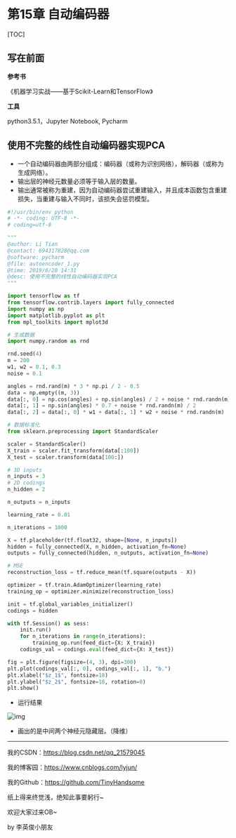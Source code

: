 # 第15章 自动编码器

[TOC]

## 写在前面

**参考书**

《机器学习实战——基于Scikit-Learn和TensorFlow》

**工具**

python3.5.1，Jupyter Notebook, Pycharm

## 使用不完整的线性自动编码器实现PCA

- 一个自动编码器由两部分组成：编码器（或称为识别网络），解码器（或称为生成网络）。
- 输出层的神经元数量必须等于输入层的数量。
- 输出通常被称为重建，因为自动编码器尝试重建输入，并且成本函数包含重建损失，当重建与输入不同时，该损失会惩罚模型。

```python
#!/usr/bin/env python
# -*- coding: UTF-8 -*-
# coding=utf-8 

"""
@author: Li Tian
@contact: 694317828@qq.com
@software: pycharm
@file: autoencoder_1.py
@time: 2019/6/20 14:31
@desc: 使用不完整的线性自动编码器实现PCA
"""

import tensorflow as tf
from tensorflow.contrib.layers import fully_connected
import numpy as np
import matplotlib.pyplot as plt
from mpl_toolkits import mplot3d

# 生成数据
import numpy.random as rnd

rnd.seed(4)
m = 200
w1, w2 = 0.1, 0.3
noise = 0.1

angles = rnd.rand(m) * 3 * np.pi / 2 - 0.5
data = np.empty((m, 3))
data[:, 0] = np.cos(angles) + np.sin(angles) / 2 + noise * rnd.randn(m) / 2
data[:, 1] = np.sin(angles) * 0.7 + noise * rnd.randn(m) / 2
data[:, 2] = data[:, 0] * w1 + data[:, 1] * w2 + noise * rnd.randn(m)

# 数据标准化
from sklearn.preprocessing import StandardScaler

scaler = StandardScaler()
X_train = scaler.fit_transform(data[:100])
X_test = scaler.transform(data[100:])

# 3D inputs
n_inputs = 3
# 2D codings
n_hidden = 2

n_outputs = n_inputs

learning_rate = 0.01

n_iterations = 1000

X = tf.placeholder(tf.float32, shape=[None, n_inputs])
hidden = fully_connected(X, n_hidden, activation_fn=None)
outputs = fully_connected(hidden, n_outputs, activation_fn=None)

# MSE
reconstruction_loss = tf.reduce_mean(tf.square(outputs - X))

optimizer = tf.train.AdamOptimizer(learning_rate)
training_op = optimizer.minimize(reconstruction_loss)

init = tf.global_variables_initializer()
codings = hidden

with tf.Session() as sess:
    init.run()
    for n_iterations in range(n_iterations):
        training_op.run(feed_dict={X: X_train})
    codings_val = codings.eval(feed_dict={X: X_test})

fig = plt.figure(figsize=(4, 3), dpi=300)
plt.plot(codings_val[:, 0], codings_val[:, 1], "b.")
plt.xlabel("$z_1$", fontsize=18)
plt.ylabel("$z_2$", fontsize=18, rotation=0)
plt.show()

```

- 运行结果

![img](https://img-blog.csdnimg.cn/20190620155013198.png?x-oss-process=image/watermark,type_ZmFuZ3poZW5naGVpdGk,shadow_10,text_aHR0cHM6Ly9ibG9nLmNzZG4ubmV0L3FxXzIxNTc5MDQ1,size_16,color_FFFFFF,t_70)

- 画出的是中间两个神经元隐藏层。（降维）









------

我的CSDN：https://blog.csdn.net/qq_21579045

我的博客园：https://www.cnblogs.com/lyjun/

我的Github：https://github.com/TinyHandsome

纸上得来终觉浅，绝知此事要躬行~

欢迎大家过来OB~

by 李英俊小朋友